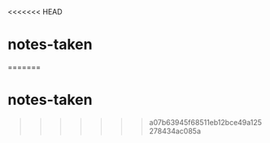 <<<<<<< HEAD
# notes-taken
=======

# notes-taken

>>>>>>> a07b63945f68511eb12bce49a125278434ac085a
